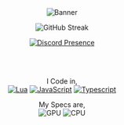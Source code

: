 &nbsp;<div align="center">
![Banner](https://i.imgur.com/kASrHGN.png) 

![GitHub Streak](https://streak-stats.demolab.com?user=lncoognito&theme=dark&hide_border=true&date_format=M%20j%5B%2C%20Y%5D&background=0F0F0F&ring=DD2727&currStreakLabel=DD2727&fire=DD2727)

[![Discord Presence](https://lanyard.cnrad.dev/api/911566820710948954?bg=0F0F0F)](https://discord.com/users/911566820710948954)


<br /> 
<br />

I Code in,
<br />
[![Lua](https://img.shields.io/badge/lua-%232C2D72.svg?style=for-the-badge&logo=lua&logoColor=white)](https://www.lua.org/)
[![JavaScript](https://img.shields.io/badge/JavaScript-F7DF1E?style=for-the-badge&logo=javascript&logoColor=black)](https://www.javascript.com/)
[![Typescript](https://img.shields.io/badge/typescript-%232C2D72.svg?style=for-the-badge&logo=typescript&logoColor=white&labelColor=2d79c7&color=2d79c7)](https://www.typescriptlang.org/)

My Specs are,
<br />
![GPU](https://img.shields.io/badge/AMD-Radeon_RX_590_Nitro+-ED1C24?style=for-the-badge&logo=amd&logoColor=white) ![CPU](https://img.shields.io/badge/AMD-Ryzen_5_2600X-ED1C24?style=for-the-badge&logo=amd&logoColor=white)   
</div>
